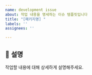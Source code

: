 ```yaml
---
name: development issue
about: 작업 내용을 명세하는 이슈 템플릿입니다
title: "[패키지명] "
labels: ''
assignees: ''

---
```


## 🔨 설명
작업할 내용에 대해 상세하게 설명해주세요.
